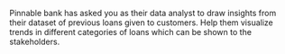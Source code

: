 Pinnable bank has asked you as their data analyst to draw insights from their dataset of previous loans given to customers. Help them visualize trends in different categories of loans which can be shown to the stakeholders.
